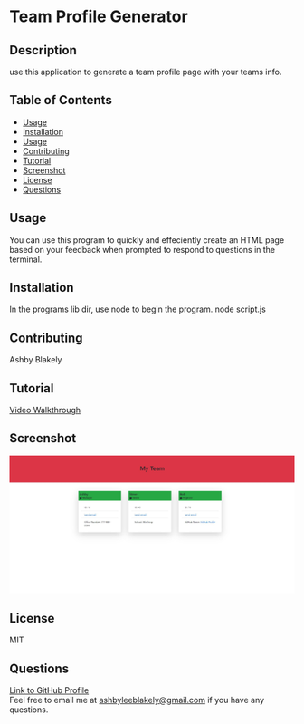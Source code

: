 # Team Profile Generator 
    
## Description
use this application to generate a team profile page with your teams info.

## Table of Contents
- [Usage](#Usage)
- [Installation](#Installation)
- [Usage](#Usage)
- [Contributing](#Contributing)
- [Tutorial](#Tutorial)
- [Screenshot](#Screenshot)
- [License](#License)
- [Questions](#Questions)

## Usage
You can use this program to quickly and effeciently create an HTML page based on your feedback when prompted to respond to questions in the terminal. 

## Installation
In the programs lib dir, use node to begin the program.  node script.js

## Contributing 
Ashby Blakely 

## Tutorial
[Video Walkthrough](https://drive.google.com/file/d/1lCxqV2jz8PY1MmRP5pMHFgsZ69DqRraI/view?usp=sharing)

## Screenshot
![screenshot](./img/teamprofile.JPG)

## License
MIT

## Questions
[Link to GitHub Profile](https://github.com/AshbyLB)<br/>
Feel free to email me at ashbyleeblakely@gmail.com if you have any questions.


    